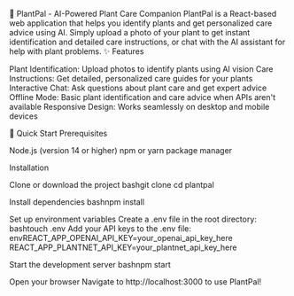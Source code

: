 🌱 PlantPal - AI-Powered Plant Care Companion
PlantPal is a React-based web application that helps you identify plants and get personalized care advice using AI. Simply upload a photo of your plant to get instant identification and detailed care instructions, or chat with the AI assistant for help with plant problems.
✨ Features

Plant Identification: Upload photos to identify plants using AI vision
Care Instructions: Get detailed, personalized care guides for your plants
Interactive Chat: Ask questions about plant care and get expert advice
Offline Mode: Basic plant identification and care advice when APIs aren't available
Responsive Design: Works seamlessly on desktop and mobile devices

🚀 Quick Start
Prerequisites

Node.js (version 14 or higher)
npm or yarn package manager

Installation

Clone or download the project
bashgit clone <your-repo-url>
cd plantpal

Install dependencies
bashnpm install

Set up environment variables
Create a .env file in the root directory:
bashtouch .env
Add your API keys to the .env file:
envREACT_APP_OPENAI_API_KEY=your_openai_api_key_here
REACT_APP_PLANTNET_API_KEY=your_plantnet_api_key_here

Start the development server
bashnpm start

Open your browser
Navigate to http://localhost:3000 to use PlantPal!